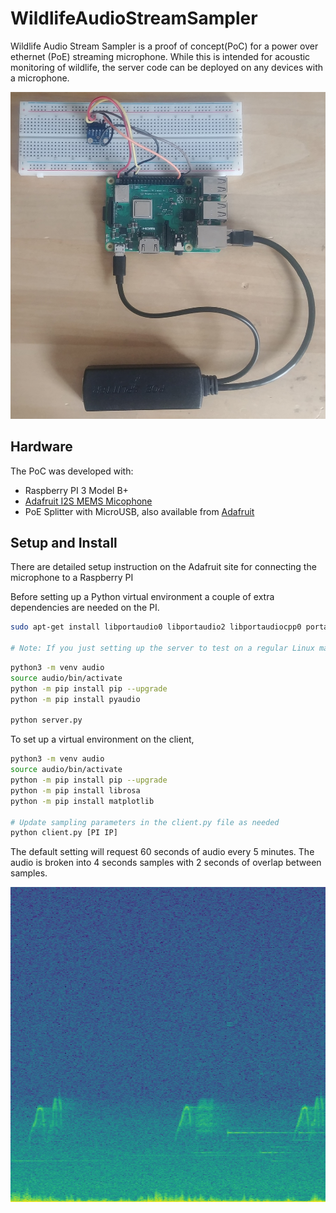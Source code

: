 # WildlifeAudioStreamSampler
Wildlife Audio Stream Sampler is a proof of concept(PoC) for a power over ethernet (PoE) streaming microphone. While this is intended for acoustic monitoring of wildlife, the server code can be deployed on any devices with a microphone.

![PI with mic](misc/dev.jpg)

## Hardware
The PoC was developed with: 
* Raspberry PI 3 Model B+
* [Adafruit I2S MEMS Micophone](https://www.adafruit.com/product/3421)
* PoE Splitter with MicroUSB, also available from [Adafruit](https://www.adafruit.com/product/3785)

## Setup and Install
There are detailed setup instruction on the Adafruit site for connecting the microphone to a Raspberry PI

Before setting up a Python virtual environment a couple of extra dependencies are needed on the PI.
```bash
sudo apt-get install libportaudio0 libportaudio2 libportaudiocpp0 portaudio19-dev

# Note: If you just setting up the server to test on a regular Linux machine libportaudio0 should not be needed.
```


```bash
python3 -m venv audio
source audio/bin/activate
python -m pip install pip --upgrade
python -m pip install pyaudio

python server.py
```

To set up a virtual environment on the client,
```bash
python3 -m venv audio
source audio/bin/activate
python -m pip install pip --upgrade
python -m pip install librosa
python -m pip install matplotlib

# Update sampling parameters in the client.py file as needed
python client.py [PI IP]
```
The default setting will request 60 seconds of audio every 5 minutes. The audio is broken into 4 seconds samples with 2 seconds of overlap between samples. 

![sample spectrogam](misc/sample_028.jpg)